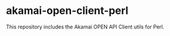 akamai-open-client-perl
=======================

This repository includes the Akamai OPEN API Client utils for Perl.
